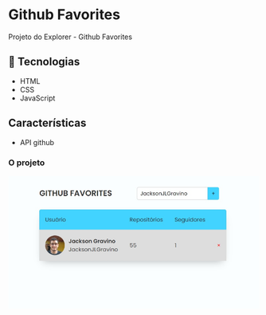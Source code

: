 # Github Favorites

Projeto do Explorer - Github Favorites

## 🚀 Tecnologias

- HTML
- CSS
- JavaScript

## Características

- API github

### O projeto

<img src="page.jpg" />
